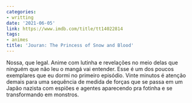 ```yaml
---
categories:
- writting
date: '2021-06-05'
link: https://www.imdb.com/title/tt14022814
tags:
- animes
title: 'Jouran: The Princess of Snow and Blood'
---
```


Nossa, que legal. Anime com lutinha e revelações no meio delas que ninguém que não leu o mangá vai entender. Esse é um dos poucos exemplares que eu dormi no primeiro episódio. Vinte minutos é atenção demais para uma sequência de medida de forças que se passa em um Japão nazista com espiões e agentes aparecendo pra fotinha e se transformando em monstros.
